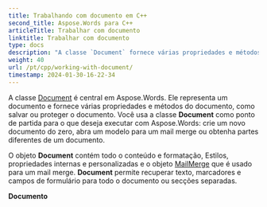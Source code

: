 ```yaml
---
title: Trabalhando com documento em C++
second_title: Aspose.Words para C++
articleTitle: Trabalhar com documento
linktitle: Trabalhar com documento
type: docs
description: "A classe `Document` fornece várias propriedades e métodos de documento usando C++. Você usa a classe `Document` como o ponto de partida para o que você deseja executar com Aspose.Words para C++. O objeto `Document` pode ser salvo em um arquivo ou fluxo e também enviado para um navegador."
weight: 40
url: /pt/cpp/working-with-document/
timestamp: 2024-01-30-16-22-34
---
```


A classe [Document](https://reference.aspose.com/words/cpp/aspose.words/document/) é central em Aspose.Words. Ele representa um documento e fornece várias propriedades e métodos do documento, como salvar ou proteger o documento. Você usa a classe **Document** como ponto de partida para o que deseja executar com Aspose.Words: crie um novo documento do zero, abra um modelo para um mail merge ou obtenha partes diferentes de um documento.

O objeto **Document** contém todo o conteúdo e formatação, Estilos, propriedades internas e personalizadas e o objeto [MailMerge](https://reference.aspose.com/words/cpp/aspose.words.mailmerging/mailmerge/) que é usado para um mail merge. **Document** permite recuperar texto, marcadores e campos de formulário para todo o documento ou secções separadas.

**Documento**
